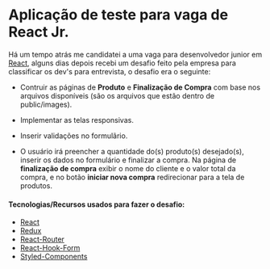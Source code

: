 # Aplicação de teste para vaga de React Jr.

Há um tempo atrás me candidatei a uma vaga para desenvolvedor junior em [React](https://reactjs.org/),
alguns dias depois recebi um desafio feito pela empresa para classificar os dev's para entrevista,
o desafio era o seguinte:

- Contruir as páginas de **Produto** e **Finalização de Compra** com base nos arquivos disponíveis
(são os arquivos que estão dentro de public/images).

- Implementar as telas responsivas.

- Inserir validações no formulãrio.

- O usuário irá preencher a quantidade do(s) produto(s) desejado(s), inserir os dados no formulário
e finalizar a compra. Na página de **finalização de compra** exibir o nome do cliente e o valor
total da compra, e no botão **iniciar nova compra** redirecionar para a tela de produtos.

#### Tecnologias/Recursos usados para fazer o desafio:

- [React](https://reactjs.org/)
- [Redux](https://redux.js.org/)
- [React-Router](https://reacttraining.com/react-router/)
- [React-Hook-Form](https://react-hook-form.com/)
- [Styled-Components](http://styled-components.com/)

